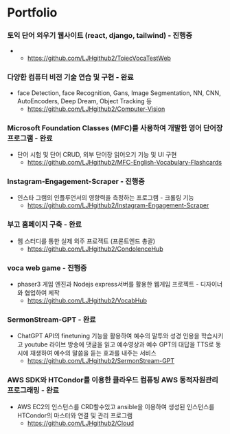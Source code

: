 # Portfolio

### 토익 단어 외우기 웹사이트 (react, django, tailwind) - 진행중
-  
  - https://github.com/LJHgithub2/ToiecVocaTestWeb
### 다양한 컴퓨터 비전 기술 연습 및 구현 - 완료
- face Detection, face Recognition, Gans, Image Segmentation, NN, CNN, AutoEncoders, Deep Dream, Object Tracking 등
  - https://github.com/LJHgithub2/Computer-Vision
###  Microsoft Foundation Classes (MFC)를 사용하여 개발한 영어 단어장 프로그램 - 완료
- 단어 시험 및 단어 CRUD, 외부 단어장 읽어오기 기능 및 UI 구현
  - https://github.com/LJHgithub2/MFC-English-Vocabulary-Flashcards
### Instagram-Engagement-Scraper - 진행중
- 인스타 그램의 인플루언서의 영향력을 측정하는 프로그램 - 크롤링 기능
  - https://github.com/LJHgithub2/Instagram-Engagement-Scraper
### 부고 홈페이지 구축 - 완료
- 웹 스터디를 통한 실제 외주 프로젝트 (프론트엔드 총괄)
  - https://github.com/LJHgithub2/CondolenceHub
### voca web game - 진행중
- phaser3 게임 엔진과 Nodejs express서버를 활용한 웹게임 프로젝트 - 디자이너와 협업하여 제작
  - https://github.com/LJHgithub2/VocabHub
### SermonStream-GPT - 완료
- ChatGPT API의 finetuning 기능을 활용하여 예수의 말투와 성경 인용을 학습시키고 youtube 라이브 방송에 댓글을 읽고 예수영상과 예수 GPT의 대답을 TTS로 동시에 재생하여 예수의 말씀을 듣는 효과를 내주는 서비스
  - https://github.com/LJHgithub2/SermonStream-GPT
### AWS SDK와 HTCondor를 이용한 클라우드 컴퓨팅 AWS 동적자원관리 프로그래밍 - 완료
- AWS EC2의 인스턴스를 CRD할수있고 ansible을 이용하여 생성된 인스턴스를 HTCondor의 마스터와 연결 및 관리 프로그램
  - https://github.com/LJHgithub2/Cloud
